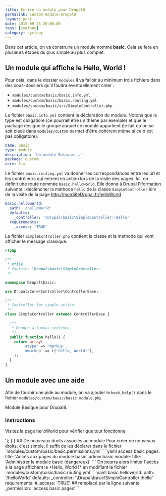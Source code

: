 ```yaml
---
title: Écrire un module pour Drupal8 
permalink: custom-module-Drupal8
layout: post
date: 2015-09-25 20:00:00
tags: [symfony]
category: symfony
---
```


Dans cet article, on va construire un module nommé **basic**.
Cela se fera en plusieurs étapes du plus simple au plus complet.

## Un module qui affiche le Hello, World !


Pour cela, dans le dossier `modules` il va falloir au minimum trois fichiers
dans des sous-dossiers qu'il faudra éventuellement créer :

- `modules/custom/basic/basic.info.yml`
- `modules/custom/basic/basic.routing.yml`
- `modules/custom/basic/src/SimpleController.php`

Le fichier `basic.info.yml` contient la déclaration du module. Notons que le
type est obligatiore (ce pourrait être un thème par exemple) et que le package
désigne le groupe auquel ce module appartient (le fait qu'on se soit placé dans 
`modules/custom` permet d'être cohérent même si ce n'est pas obligatoire).


```yaml
name: Basic
type: module
description: 'Un module Basique...'
package: Custom
core: 8.x
```

Le fichier ```basic.routing.yml```  va donner les correspondances entre les url
et les contrôleurs qui entrent en action lors de la visite des pages.
Ici, on définit une route nommée ```basic.helloworld```. Elle donne à Drupal 
l'iformation suivante : déclencher la méthode ```hello``` de la classe 
```SimpleController``` lors de la visite de la page 
http://monSiteDrupal.fr/helloWorld

```yaml
basic.helloworld:
  path: '/helloWorld'
  defaults:
    _controller: '\Drupal\basic\SimpleController::hello'
  requirements:
    _access: 'TRUE'
```

Le fichier ```SimpleController.php``` contient la classe et la méthode qui vont 
afficher le message classique.

```php
<?php

/**
 * @file
 * Contains \Drupal\basic\SimpleController.
 */

namespace Drupal\basic;

use Drupal\Core\Controller\ControllerBase;

/**
 * Controller for simple action.
 */
class SimpleController extends ControllerBase {

  /**
   * Render a famous sentence.
   */
  public function hello() {
    return array(
        '#type' => 'markup',
        '#markup' => t('Hello, World!'),
    );
  }
}
```

## Un module avec une aide

Afin de fournir une aide au module, on va ajouter le `hook_help()` 
dans le fichier `modules/custom/basic/basic.module.php`

<?php
use Drupal\Core\Routing\RouteMatchInterface;

/**
 * Implements hook_help().
 */
function basic_help($route_name, RouteMatchInterface $route_match) {
  switch ($route_name) {
    case 'help.page.basic':
      return t('
        <h2>Module Basique pour Drupal8.</h2>
        <h3>Instructions</h3>
        <p>Visitez la page helloWorld pour vérifier que tout fonctionne</p>
      ');
  }
}

## De nouveaux droits associés au module

Pour créer de nouveaux droits, c'est simple, il suffit de les déclarer
dans le fichier `modules/custom/basic/basic.permissions.yml`

```yaml
access basic pages:
  title: 'Accès aux pages du module basic'
admin basic module:
  title: 'Administrer le module basic (dangereux)'
```

On pourra alors limiter l'accès à la page affichant le *Hello, World !*
en modifiant le fichier `modules/custom/basic/basic.routing.yml`

```yaml
basic.helloworld:
  path: '/helloWorld'
  defaults:
    _controller: '\Drupal\basic\SimpleController::hello'
  requirements:
    #_access: 'TRUE' ## remplacé par la ligne suivante
    _permission: 'access basic pages'
```

